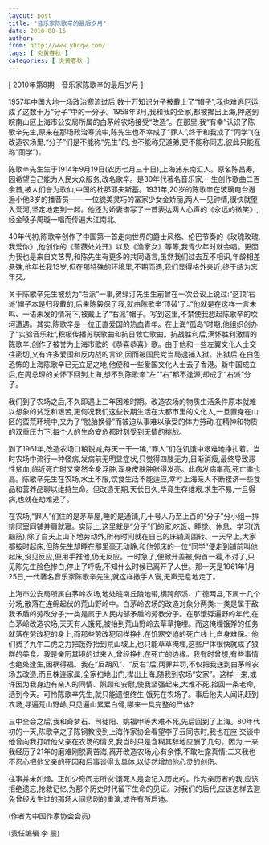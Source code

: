 ```yaml
---
layout: post
title: "音乐家陈歌辛的最后岁月"
date: 2010-08-15
author: 
from: http://www.yhcqw.com/
tags: [ 炎黄春秋 ]
categories: [ 炎黄春秋 ]
---
```



[ 2010年第8期　音乐家陈歌辛的最后岁月 ]


1957年中国大地一场政治寒流过后,数十万知识分子被戴上了“帽子”,我也难逃厄运,成了这数十万“分子”中的一分子。1958年3月,我和我的全家,都被撵出上海,押送到皖南山区上海市公安局所属的白茅岭农场接受“改造”。在那里,我“有幸”认识了陈歌辛先生,原来在那场政治寒流中,陈先生也不幸成了“罪人”,终于和我成了“同学”(在改造农场里,“分子”们是不能称“先生”的,也不能称兄道弟,更不能称同志,彼此只能互称“同学”)。


陈歌辛先生生于1914年9月19日(农历七月三十日),上海浦东南汇人。原名陈昌寿,因希望自己能为人民大众服务,改名歌辛。是30年代著名音乐家,一生创作歌曲二百余首,被人们誉为歌仙,中国的杜那耶夫斯基。1931年,20岁的陈歌辛在玻璃电台邂逅小他3岁的播音员—— 
一位貌美灵巧的富家少女金娇丽,两人一见钟情,很快就堕入爱河,坚定地走到一起。他还为娇妻谱写了一首表达两人心声的《永远的微笑》,经金嗓子周璇一唱而传遍大江南北。


40年代初,陈歌辛创作了中国第一首走向世界的爵士风格、伦巴节奏的《玫瑰玫瑰,我爱你》,他创作的《蔷薇处处开》以及《渔家女》等等,我青少年时就会唱。更因为我也是来自文艺界,和陈先生有更多的共同语言,虽然我们过去互不相识,年龄相差悬殊,他年长我13岁,但在那特殊的环境里,不期而遇,我们显得格外亲近,终于结为忘年交。


关于陈歌辛先生被划为“右派”一事,贺绿汀先生生前曾在一次会议上说过:“这顶‘右派’帽子本是归我戴的,后来陈毅保了我,就由陈歌辛‘顶替’了。”他就是在这样一言未鸣、一语未发的情况下,被戴上了“右派”帽子。写到这里,不禁使我想起陈歌辛的坎坷遭遇。其实,陈歌辛是一位正直爱国的热血青年。在上海“孤岛”时期,他组织创办了“实验音乐社”,积极传播苏联歌曲和抗日救亡歌曲。抗战胜利后,满怀胜利激情的陈歌辛,创作了被誉为上海市歌的《恭喜恭喜》歌。由于他和一些左翼文化人士交往密切,又有许多爱国和反内战的言论,因而被国民党当局逮捕入狱。出狱后,在白色恐怖的上海陈歌辛已无立足之地,他便和一些爱国文化人士去了香港。新中国成立后,在周总理的关怀下回到上海,想不到陈歌辛“左”“右”都不逢源,却成了“右派”分子。


我们到了农场之后,不久即遇上三年困难时期。改造农场的物质生活条件原本就难以想象的贫乏和艰苦,更何况我们这些长期生活在大都市里的文化人,一旦置身在山区的蛮荒环境中,又为了“脱胎换骨”而被迫从事难以承受的体力劳动,在精神和物质的双重压力下,每个人的生命安危都时刻受到无情的挑战。


到了1961年,改造农场口粮锐减,每天一干一稀,“罪人”们在饥饿中艰难地挣扎着。当时农场中流行一种怪病,发病前无明显症状,只觉得四肢无力,日渐消瘦,最终导致恶性贫血,临近死亡时又突然全身浮肿,浑身皮肤肿胀得发亮。此病发病率高,死亡率也高。陈歌辛先生在农场,水土不服,饮食生活不能适应,幸亏上海亲人不断接济一些食品和营养品聊以维持生命。但改造无期,天长日久,毕竟生存维艰,求生不易,一旦得病,也就在劫难逃了。


在农场,“罪人”们住的是茅草屋,睡的是通铺,几十号人乃至上百的“分子”分小组一排排同室同铺并肩就寝。实际上,这里就是“分子”们的家,吃饭、睡觉、休息、学习(洗脑筋),除了白天上山下地劳动外,所有时间就在自己的床铺周围转。一天早上,大家都按时起床,但陈先生却睡在那里毫无动静,和他邻床的一位“同学”便走到铺前叫他起床,没见反应,便用手推他,仍无反应。一时急了,便掀开盖被,俯首一看,不对了,只见陈先生脸色惨白,停止了呼吸,不知什么时候已离开了人世。那一天是1961年1月25日,一代著名音乐家陈歌辛先生,就这样撒手人寰,无声无息地走了。


上海市公安局所属白茅岭农场,地处皖南丘陵地带,横跨郎溪、广德两县,下属十几个分场,散落在连绵起伏的荒山野岭中。白茅岭农场的改造对象分两类:一类是属于敌我矛盾的劳改分子;一类是属于人民内部矛盾的劳教分子。在那饿殍遍野的年代,在白茅岭改造农场,天天有人饿死,被抬到荒山野岭去草草掩埋。而这掩埋饿殍的任务就落在劳改犯的身上,而那些劳改犯同样挣扎在饥寒交迫的死亡线上,自身难保。他们费了九牛二虎之力把饿殍抬到荒山坡上,也只能草草掩埋,这些尸体很快就成了狼群的美食。我是亲历其境的过来人,曾经挣扎在死亡的边缘。我有时曾想,有些事情也绝处逢生,因祸得福。我在“反胡风”、“反右”后,两罪并罚,不仅把我送到白茅岭农场去改造,而且株连家属,全家扫地出门,撵出上海,随我到农场“安家”。这样一来,或许因为我身边有亲人的同情、照顾和安慰,使我坚强起来,大难不死,捡回一条老命,活到今天。可怜陈歌辛先生,就只能遗恨终生,饿死在农场了。事后他夫人闻讯赶到农场,寻遍荒山野岭,只见遍山累累白骨,哪来一具完整的尸体?


三中全会之后,我和奇梦石、司徒阳、姚福申等大难不死,先后回到了上海。80年代初的一天,陈歌辛之子陈钢教授到上海作家协会看望李子云同志时,我也在座,交谈中他曾向我打听他父亲在农场的情况,我当时只是含糊其辞地应酬了几句。因为,一来我经历了21年的磨难刚脱离苦海,离开改造农场,心有余悸,不敢吐露真情;二来我也不忍心把他父亲的死因和后事谈得太具体,以徒然增加他心灵的创伤。


往事并未如烟。正如少奇同志所说:饿死人是会记入历史的。作为亲历者的我,应该拒绝遗忘,抢救记忆,为那个历史时代留下生命的见证。对我们的后代,应该怎样去避免曾经发生过的那场人间悲剧的重演,或许有所启迪。

(作者为中国作家协会会员)

(责任编辑 李 晨)


